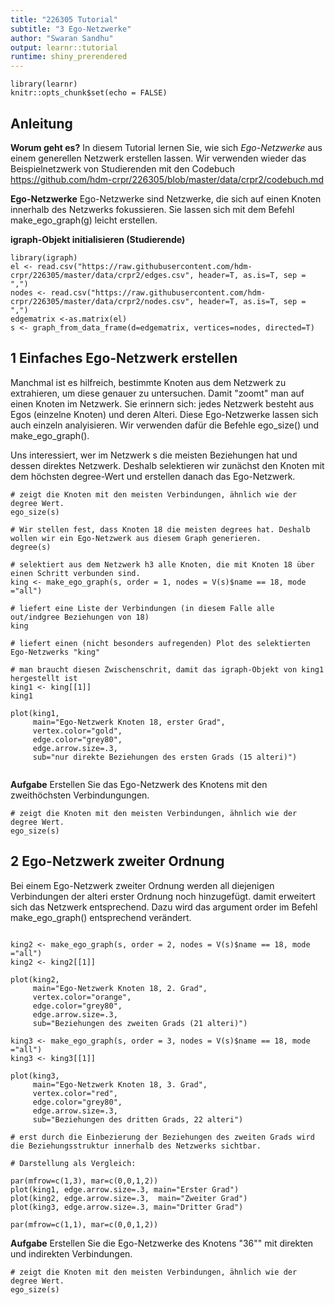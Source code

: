 ```yaml
---
title: "226305 Tutorial"
subtitle: "3 Ego-Netzwerke"
author: "Swaran Sandhu"
output: learnr::tutorial
runtime: shiny_prerendered
---
```


```{r setup, include=FALSE}
library(learnr)
knitr::opts_chunk$set(echo = FALSE)
```

## Anleitung

**Worum geht es?**
In diesem Tutorial lernen Sie, wie sich *Ego-Netzwerke* aus einem generellen Netzwerk erstellen lassen. Wir verwenden wieder das Beispielnetzwerk von Studierenden mit den Codebuch https://github.com/hdm-crpr/226305/blob/master/data/crpr2/codebuch.md

**Ego-Netzwerke**
Ego-Netzwerke sind Netzwerke, die sich auf einen Knoten innerhalb des Netzwerks fokussieren. Sie lassen sich mit dem Befehl make_ego_graph(g) leicht erstellen.

**igraph-Objekt initialisieren (Studierende)**

```{r Netzwerkattribute_verstehen}
library(igraph)
el <- read.csv("https://raw.githubusercontent.com/hdm-crpr/226305/master/data/crpr2/edges.csv", header=T, as.is=T, sep = ",")
nodes <- read.csv("https://raw.githubusercontent.com/hdm-crpr/226305/master/data/crpr2/nodes.csv", header=T, as.is=T, sep = ",")
edgematrix <-as.matrix(el)
s <- graph_from_data_frame(d=edgematrix, vertices=nodes, directed=T)
```

## 1 Einfaches Ego-Netzwerk erstellen
Manchmal ist es hilfreich, bestimmte Knoten aus dem Netzwerk zu extrahieren, um diese genauer zu untersuchen. Damit "zoomt" man auf einen Knoten im Netzwerk. Sie erinnern sich: jedes Netzwerk besteht aus Egos (einzelne Knoten) und deren Alteri. Diese Ego-Netzwerke lassen sich auch einzeln analyisieren. Wir verwenden dafür die Befehle ego_size() und make_ego_graph().

Uns interessiert, wer im Netzwerk s die meisten Beziehungen hat und dessen direktes Netzwerk. Deshalb selektieren wir zunächst den Knoten mit dem höchsten degree-Wert und erstellen danach das Ego-Netzwerk.


```{r ego_netzwerk, exercise=TRUE, exercise.lines = 15}
# zeigt die Knoten mit den meisten Verbindungen, ähnlich wie der degree Wert.
ego_size(s)

# Wir stellen fest, dass Knoten 18 die meisten degrees hat. Deshalb wollen wir ein Ego-Netzwerk aus diesem Graph generieren.
degree(s)

# selektiert aus dem Netzwerk h3 alle Knoten, die mit Knoten 18 über einen Schritt verbunden sind.
king <- make_ego_graph(s, order = 1, nodes = V(s)$name == 18, mode ="all")

# liefert eine Liste der Verbindungen (in diesem Falle alle out/indgree Beziehungen von 18)
king

# liefert einen (nicht besonders aufregenden) Plot des selektierten Ego-Netzwerks "king"

# man braucht diesen Zwischenschrit, damit das igraph-Objekt von king1 hergestellt ist
king1 <- king[[1]]
king1

plot(king1, 
     main="Ego-Netzwerk Knoten 18, erster Grad",
     vertex.color="gold",
     edge.color="grey80",
     edge.arrow.size=.3,
     sub="nur direkte Beziehungen des ersten Grads (15 alteri)")


```

**Aufgabe**
Erstellen Sie das Ego-Netzwerk des Knotens mit den zweithöchsten Verbindungungen. 

```{r ego_netzwerk_ex, exercise=TRUE, exercise.lines = 15}
# zeigt die Knoten mit den meisten Verbindungen, ähnlich wie der degree Wert.
ego_size(s)

```

## 2 Ego-Netzwerk zweiter Ordnung
Bei einem Ego-Netzwerk zweiter Ordnung werden all diejenigen Verbindungen der alteri erster Ordnung noch hinzugefügt. damit erweitert sich das Netzwerk entsprechend. Dazu wird das argument order im Befehl make_ego_graph() entsprechend verändert. 

```{r ego_netzwerk_2, exercise=TRUE, exercise.lines = 15}

king2 <- make_ego_graph(s, order = 2, nodes = V(s)$name == 18, mode ="all")
king2 <- king2[[1]]

plot(king2, 
     main="Ego-Netzwerk Knoten 18, 2. Grad",
     vertex.color="orange",
     edge.color="grey80",
     edge.arrow.size=.3,
     sub="Beziehungen des zweiten Grads (21 alteri)")

king3 <- make_ego_graph(s, order = 3, nodes = V(s)$name == 18, mode ="all")
king3 <- king3[[1]]

plot(king3, 
     main="Ego-Netzwerk Knoten 18, 3. Grad",
     vertex.color="red",
     edge.color="grey80",
     edge.arrow.size=.3,
     sub="Beziehungen des dritten Grads, 22 alteri")

# erst durch die Einbezierung der Beziehungen des zweiten Grads wird die Beziehungsstruktur innerhalb des Netzwerks sichtbar. 

# Darstellung als Vergleich:

par(mfrow=c(1,3), mar=c(0,0,1,2))
plot(king1, edge.arrow.size=.3, main="Erster Grad")
plot(king2, edge.arrow.size=.3,  main="Zweiter Grad")
plot(king3, edge.arrow.size=.3, main="Dritter Grad")

par(mfrow=c(1,1), mar=c(0,0,1,2))
```

**Aufgabe**
Erstellen Sie die Ego-Netzwerke des Knotens "36"" mit direkten und indirekten Verbindungen.

```{r ego_netzwerk_order, exercise=TRUE, exercise.lines = 15}
# zeigt die Knoten mit den meisten Verbindungen, ähnlich wie der degree Wert.
ego_size(s)

```
